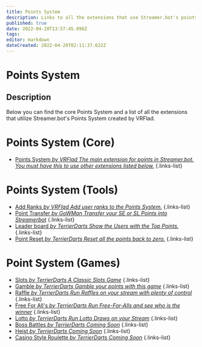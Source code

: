 ```yaml
---
title: Points System
description: Links to all the extensions that use Streamer.bot's points system.
published: true
date: 2022-04-20T13:57:45.096Z
tags: 
editor: markdown
dateCreated: 2022-04-20T02:11:37.622Z
---
```


# Points System

## Description
Below you can find the core Points System and a list of all the extensions that utilize Streamer.bot's Points System created by VRFlad.

# Points System (Core)

* [Points System *by VRFlad* *The main extension for points in Streamer.bot.  You must have this to use other extensions listed below.*](/extensions/points-system/points-system-core)
{.links-list}

# Points System (Tools)

* [Add Ranks *by VRFlad* *Add user ranks to the Points System.*](/extensions/points-system/points-system-add-ranks)
{.links-list}
* [Point Transfer *by GoWMan* *Transfer your SE or SL Points into Streamerbot*](/extensions/points-system/points-system-add-ranks)
{.links-list}
* [Leader board *by TerrierDarts* *Show the Users with the Top Points.*](/extensions/points-system/points-system-add-ranks)
{.links-list}
* [Point Reset *by TerrierDarts* *Reset all the points back to zero.*](/extensions/points-system/points-system-add-ranks)
{.links-list}

# Point System (Games)

* [Slots *by TerrierDarts* *A Classic Slots Game*](/extensions/points-system/points-system-core)
{.links-list}
* [Gamble *by TerrierDarts* *Gamble your points with this game*](/extensions/points-system/points-system-core)
{.links-list}
* [Raffle *by TerrierDarts* *Run Raffles on your stream with plenty of control*](/extensions/points-system/points-system-core)
{.links-list}
* [Free For All's *by TerrierDarts* *Run Free-For-Alls and see who is the winner*](/extensions/points-system/points-system-core)
{.links-list}
* [Lotto *by TerrierDarts* *Run Lotto Draws on your Stream*](/extensions/points-system/points-system-core)
{.links-list}
* [Boss Battles *by TerrierDarts* *Coming Soon*](/extensions/points-system/points-system-core)
{.links-list}
* [Heist *by TerrierDarts* *Coming Soon*](/extensions/points-system/points-system-core)
{.links-list}
* [Casino Style Roulette *by TerrierDarts* *Coming Soon*](/extensions/points-system/points-system-core)
{.links-list}
